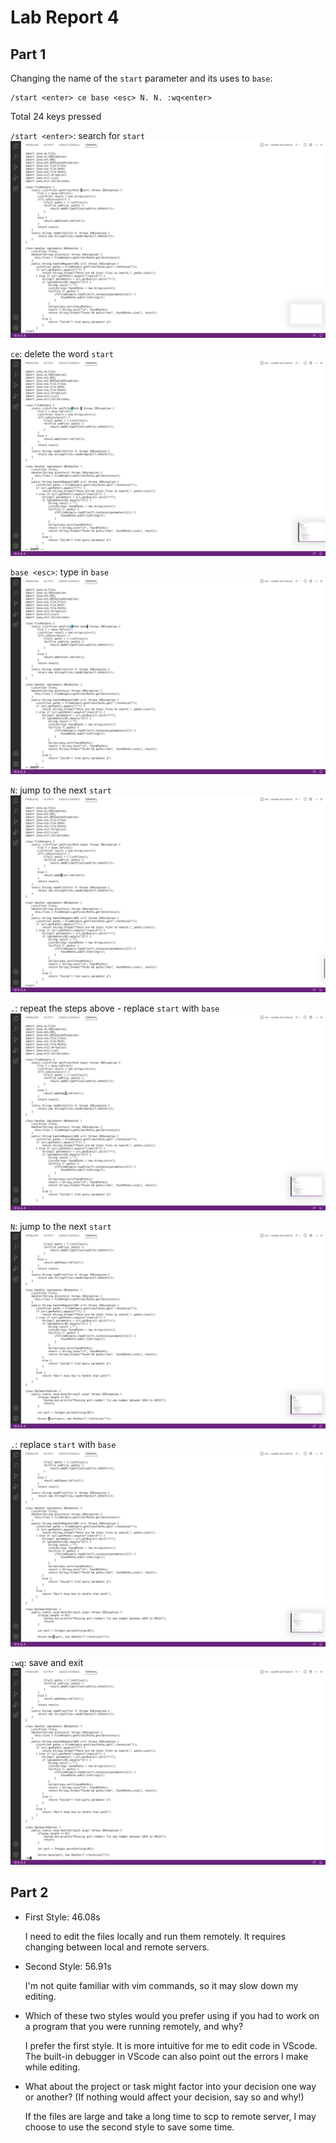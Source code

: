 # Lab Report 4
## Part 1
Changing the name of the `start` parameter and its uses to `base`:
```
/start <enter> ce base <esc> N. N. :wq<enter> 
```
Total 24 keys pressed

`/start <enter>`: search for `start`
![Image](images/4-1.png)

`ce`: delete the word `start`
![Image](images/4-2.png)

`base <esc>`: type in `base`
![Image](images/4-3.png)

`N`: jump to the next `start`
![Image](images/4-4.png)

`.`: repeat the steps above - replace `start` with `base` 
![Image](images/4-5.png)

`N`: jump to the next `start`
![Image](images/4-6.png)

`.`: replace `start` with `base` 
![Image](images/4-7.png)

`:wq`: save and exit 
![Image](images/4-8.png)

## Part 2
* First Style: 46.08s

  I need to edit the files locally and run them remotely. It requires changing between local and remote servers.

* Second Style: 56.91s

  I'm not quite familiar with vim commands, so it may slow down my editing. 

* Which of these two styles would you prefer using if you had to work on a program that you were running remotely, and why?
  
  I prefer the first style. It is more intuitive for me to edit code in VScode. The built-in debugger in VScode can also point out the errors I make while editing. 

* What about the project or task might factor into your decision one way or another? (If nothing would affect your decision, say so and why!)
  
  If the files are large and take a long time to scp to remote server, I may choose to use the second style to save some time. 
  

